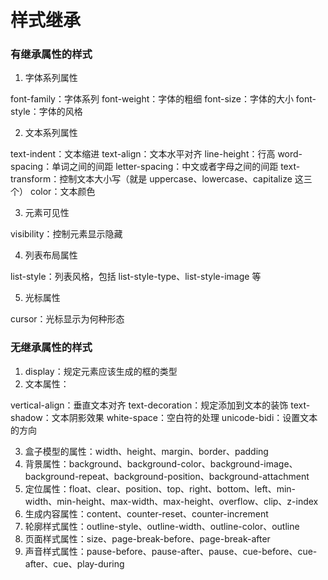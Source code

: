 # 样式继承

### 有继承属性的样式

1. 字体系列属性

font-family：字体系列
font-weight：字体的粗细
font-size：字体的大小
font-style：字体的风格

2. 文本系列属性

text-indent：文本缩进
text-align：文本水平对齐
line-height：行高
word-spacing：单词之间的间距
letter-spacing：中文或者字母之间的间距
text-transform：控制文本大小写（就是 uppercase、lowercase、capitalize 这三个）
color：文本颜色

3. 元素可见性

visibility：控制元素显示隐藏

4. 列表布局属性

list-style：列表风格，包括 list-style-type、list-style-image 等

5. 光标属性

cursor：光标显示为何种形态

### 无继承属性的样式

1. display：规定元素应该生成的框的类型
2. 文本属性：

vertical-align：垂直文本对齐
text-decoration：规定添加到文本的装饰
text-shadow：文本阴影效果
white-space：空白符的处理
unicode-bidi：设置文本的方向

3. 盒子模型的属性：width、height、margin、border、padding
4. 背景属性：background、background-color、background-image、background-repeat、background-position、background-attachment
5. 定位属性：float、clear、position、top、right、bottom、left、min-width、min-height、max-width、max-height、overflow、clip、z-index
6. 生成内容属性：content、counter-reset、counter-increment
7. 轮廓样式属性：outline-style、outline-width、outline-color、outline
8. 页面样式属性：size、page-break-before、page-break-after
9. 声音样式属性：pause-before、pause-after、pause、cue-before、cue-after、cue、play-during
